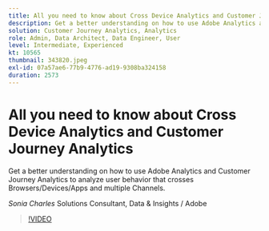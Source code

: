 ```yaml
---
title: All you need to know about Cross Device Analytics and Customer Journey Analytics
description: Get a better understanding on how to use Adobe Analytics and Customer Journey Analytics to analyze user behavior that crosses Browsers/Devices/Apps and multiple Channels.
solution: Customer Journey Analytics, Analytics
role: Admin, Data Architect, Data Engineer, User
level: Intermediate, Experienced
kt: 10565
thumbnail: 343820.jpeg
exl-id: 07a57ae6-77b9-4776-ad19-9308ba324158
duration: 2573
---
```

# All you need to know about Cross Device Analytics and Customer Journey Analytics

Get a better understanding on how to use Adobe Analytics and Customer Journey Analytics to analyze user behavior that crosses Browsers/Devices/Apps and multiple Channels.

*Sonia Charles* Solutions Consultant, Data & Insights / Adobe

>[!VIDEO](https://video.tv.adobe.com/v/343820/?quality=12&learn=on)
